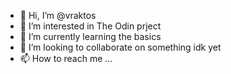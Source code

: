 - 👋 Hi, I’m @vraktos
- 👀 I’m interested in The  Odin prject
- 🌱 I’m currently learning the basics
- 💞️ I’m looking to collaborate on something idk yet
- 📫 How to reach me ...

<!---
vraktos/vraktos is a ✨ special ✨ repository because its `README.md` (this file) appears on your GitHub profile.
You can click the Preview link to take a look at your changes.
--->
